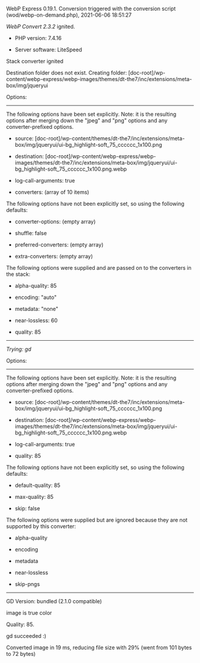 WebP Express 0.19.1. Conversion triggered with the conversion script (wod/webp-on-demand.php), 2021-06-06 18:51:27

*WebP Convert 2.3.2*  ignited.
- PHP version: 7.4.16
- Server software: LiteSpeed

Stack converter ignited
Destination folder does not exist. Creating folder: [doc-root]/wp-content/webp-express/webp-images/themes/dt-the7/inc/extensions/meta-box/img/jqueryui

Options:
------------
The following options have been set explicitly. Note: it is the resulting options after merging down the "jpeg" and "png" options and any converter-prefixed options.
- source: [doc-root]/wp-content/themes/dt-the7/inc/extensions/meta-box/img/jqueryui/ui-bg_highlight-soft_75_cccccc_1x100.png
- destination: [doc-root]/wp-content/webp-express/webp-images/themes/dt-the7/inc/extensions/meta-box/img/jqueryui/ui-bg_highlight-soft_75_cccccc_1x100.png.webp
- log-call-arguments: true
- converters: (array of 10 items)

The following options have not been explicitly set, so using the following defaults:
- converter-options: (empty array)
- shuffle: false
- preferred-converters: (empty array)
- extra-converters: (empty array)

The following options were supplied and are passed on to the converters in the stack:
- alpha-quality: 85
- encoding: "auto"
- metadata: "none"
- near-lossless: 60
- quality: 85
------------


*Trying: gd* 

Options:
------------
The following options have been set explicitly. Note: it is the resulting options after merging down the "jpeg" and "png" options and any converter-prefixed options.
- source: [doc-root]/wp-content/themes/dt-the7/inc/extensions/meta-box/img/jqueryui/ui-bg_highlight-soft_75_cccccc_1x100.png
- destination: [doc-root]/wp-content/webp-express/webp-images/themes/dt-the7/inc/extensions/meta-box/img/jqueryui/ui-bg_highlight-soft_75_cccccc_1x100.png.webp
- log-call-arguments: true
- quality: 85

The following options have not been explicitly set, so using the following defaults:
- default-quality: 85
- max-quality: 85
- skip: false

The following options were supplied but are ignored because they are not supported by this converter:
- alpha-quality
- encoding
- metadata
- near-lossless
- skip-pngs
------------

GD Version: bundled (2.1.0 compatible)
image is true color
Quality: 85. 
gd succeeded :)

Converted image in 19 ms, reducing file size with 29% (went from 101 bytes to 72 bytes)
